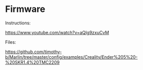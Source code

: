 # Firmware

Instructions:

https://www.youtube.com/watch?v=aQIg9zxuCvM

Files:

https://github.com/timothy-b/Marlin/tree/master/config/examples/Creality/Ender%205%20-%20SKR1.4%20TMC2209
